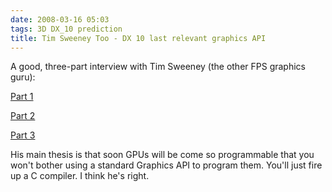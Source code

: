 ```yaml
---
date: 2008-03-16 05:03
tags: 3D DX_10 prediction
title: Tim Sweeney Too - DX 10 last relevant graphics API
---
```


A good, three-part interview with Tim Sweeney (the other FPS graphics guru):

[Part 1](http://www.tgdaily.com/content/view/36390/118/)

[Part 2](http://www.tgdaily.com/content/view/36410/118/)

[Part 3](http://www.tgdaily.com/content/view/36436/118/)

His main thesis is that soon
GPUs will be come so programmable that you won't bother using a standard
Graphics API to program them. You'll just fire up a C compiler. I think he's
right.
